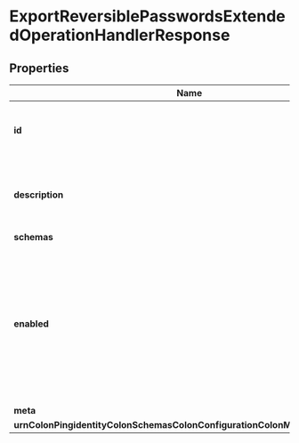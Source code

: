 

# ExportReversiblePasswordsExtendedOperationHandlerResponse


## Properties

| Name | Type | Description | Notes |
|------------ | ------------- | ------------- | -------------|
|**id** | **String** | Name of the Extended Operation Handler |  |
|**description** | **String** | A description for this Extended Operation Handler |  [optional] |
|**schemas** | **List&lt;EnumexportReversiblePasswordsExtendedOperationHandlerSchemaUrn&gt;** |  |  |
|**enabled** | **Boolean** | Indicates whether the Extended Operation Handler is enabled (that is, whether the types of extended operations are allowed in the server). |  |
|**meta** | [**MetaMeta**](MetaMeta.md) |  |  [optional] |
|**urnColonPingidentityColonSchemasColonConfigurationColonMessagesColon20** | [**MetaUrnPingidentitySchemasConfigurationMessages20**](MetaUrnPingidentitySchemasConfigurationMessages20.md) |  |  [optional] |



